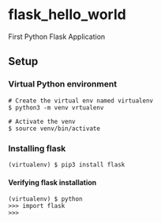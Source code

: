 # flask_hello_world
First Python Flask Application

## Setup

### Virtual Python environment

```console
# Create the virtual env named virtualenv
$ python3 -m venv vrtualenv

# Activate the venv
$ source venv/bin/activate
```

### Installing flask

```console
(virtualenv) $ pip3 install flask
```

#### Verifying flask installation

```console
(virtualenv) $ python
>>> import flask
>>>
```
